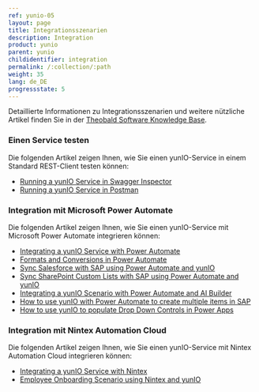 ```yaml
---
ref: yunio-05
layout: page
title: Integrationsszenarien
description: Integration
product: yunio
parent: yunio
childidentifier: integration
permalink: /:collection/:path
weight: 35
lang: de_DE
progressstate: 5
---
```


Detaillierte Informationen zu Integrationsszenarien und weitere nützliche Artikel finden Sie in der [Theobald Software Knowledge Base](https://kb.theobald-software.com/yunio).

### Einen Service testen
Die folgenden Artikel zeigen Ihnen, wie Sie einen yunIO-Service in einem Standard REST-Client testen können:
- [Running a yunIO Service in Swagger Inspector](https://kb.theobald-software.com/yunio/running-a-yunio-service-in-swagger-inspector)
- [Running a yunIO Service in Postman](https://kb.theobald-software.com/yunio/running-a-yunio-service-in-postman)

### Integration mit Microsoft Power Automate
Die folgenden Artikel zeigen Ihnen, wie Sie einen yunIO-Service mit Microsoft Power Automate integrieren können:
- [Integrating a yunIO Service with Power Automate](https://kb.theobald-software.com/yunio/integrating-a-yunio-service-with-power-automate)
- [Formats and Conversions in Power Automate](https://kb.theobald-software.com/yunio/conversion-in-power-automate)
- [Sync Salesforce with SAP using Power Automate and yunIO](https://kb.theobald-software.com/yunio/salesforce-power-automate-scenario)
- [Sync SharePoint Custom Lists with SAP using Power Automate and yunIO](https://kb.theobald-software.com/yunio/sharepoint-purchase-requisition-with-yunIO)
- [Integrating a yunIO Scenario with Power Automate and AI Builder](https://kb.theobald-software.com/yunio/integration-scenario-with-yunio-and-the-ai-builder)
- [How to use yunIO with Power Automate to create multiple items in SAP](https://kb.theobald-software.com/yunio/yunio-power-automate-with-create-multiple-items)
- [How to use yunIO to populate Drop Down Controls in Power Apps](https://kb.theobald-software.com/yunio/populating-drop-down-controls-in-power-apps)

### Integration mit Nintex Automation Cloud
Die folgenden Artikel zeigen Ihnen, wie Sie einen yunIO-Service mit Nintex Automation Cloud integrieren können:
- [Integrating a yunIO Service with Nintex](https://kb.theobald-software.com/yunio/integrating-a-yunio-service-with-nintex)
- [Employee Onboarding Scenario using Nintex and yunIO](https://kb.theobald-software.com/yunio/personell-actions-with-nintex-and-yunio)